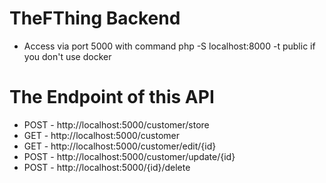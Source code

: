 # TheFThing Backend

- Access via port 5000 with command php -S localhost:8000 -t public if you don't use docker 

# The Endpoint of this API
- POST - http://localhost:5000/customer/store
- GET - http://localhost:5000/customer
- GET - http://localhost:5000/customer/edit/{id}
- POST - http://localhost:5000/customer/update/{id}
- POST - http://localhost:5000/{id}/delete
